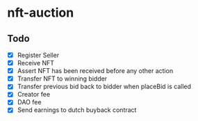 # nft-auction


## Todo 
- [X] Register Seller
- [X] Receive NFT
- [X] Assert NFT has been received before any other action
- [X] Transfer NFT to winning bidder
- [X] Transfer previous bid back to bidder when placeBid is called
- [X] Creator fee 
- [X] DAO fee
- [X] Send earnings to dutch buyback contract
